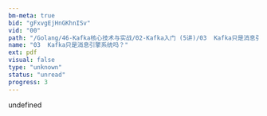 ```yaml
---
bm-meta: true
bid: "gFxvgEjHnGKhnISv"
vid: "00"
path: "/Golang/46-Kafka核心技术与实战/02-Kafka入门 (5讲)/03  Kafka只是消息引擎系统吗？.pdf"
name: "03  Kafka只是消息引擎系统吗？"
ext: pdf
visual: false
type: "unknown"
status: "unread"
progress: 3
---
```

undefined